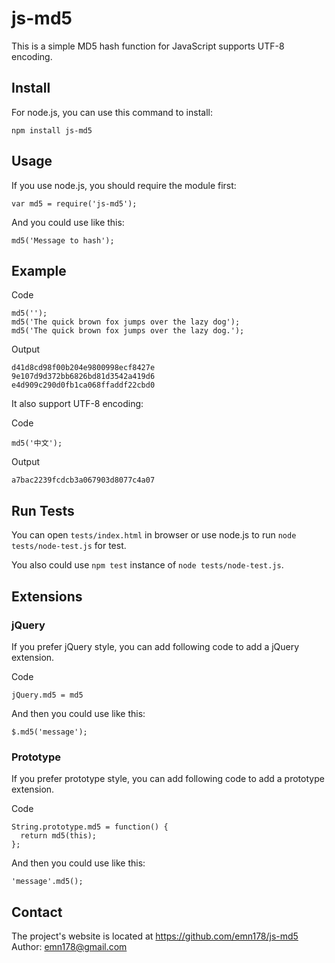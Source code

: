 # js-md5
This is a simple MD5 hash function for JavaScript supports UTF-8 encoding.

## Install
For node.js, you can use this command to install:

    npm install js-md5

## Usage
If you use node.js, you should require the module first:

    var md5 = require('js-md5');

And you could use like this:

    md5('Message to hash');

## Example
Code

    md5('');
    md5('The quick brown fox jumps over the lazy dog');
    md5('The quick brown fox jumps over the lazy dog.');
Output

    d41d8cd98f00b204e9800998ecf8427e
    9e107d9d372bb6826bd81d3542a419d6
    e4d909c290d0fb1ca068ffaddf22cbd0

It also support UTF-8 encoding:

Code

    md5('中文');
Output

    a7bac2239fcdcb3a067903d8077c4a07

## Run Tests
You can open `tests/index.html` in browser or use node.js to run `node tests/node-test.js` for test.

You also could use `npm test` instance of `node tests/node-test.js`.

## Extensions
### jQuery
If you prefer jQuery style, you can add following code to add a jQuery extension.

Code

    jQuery.md5 = md5
And then you could use like this:

    $.md5('message');
### Prototype
If you prefer prototype style, you can add following code to add a prototype extension.

Code

    String.prototype.md5 = function() {
      return md5(this);
    };
And then you could use like this:

    'message'.md5();

## Contact
The project's website is located at https://github.com/emn178/js-md5
Author: emn178@gmail.com
